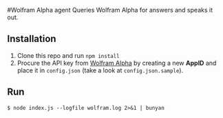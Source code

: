 #Wolfram Alpha agent
Queries Wolfram Alpha for answers and speaks it out.
## Installation
1. Clone this repo and run `npm install`
2. Procure the API key from [Wolfram Alpha](https://developer.wolframalpha.com/portal/myapps/index.html) by creating a new **AppID** and place it in `config.json` (take a look at `config.json.sample`).

## Run
`$ node index.js --logfile wolfram.log 2>&1 | bunyan`

